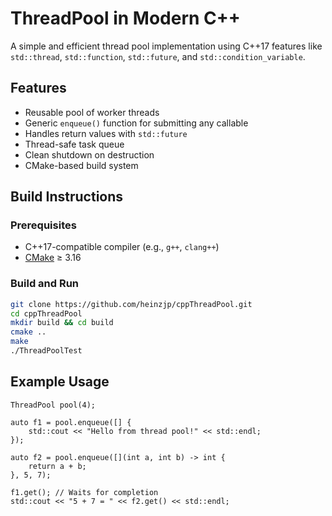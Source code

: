 # ThreadPool in Modern C++

A simple and efficient thread pool implementation using C++17 features like `std::thread`, `std::function`, `std::future`, and `std::condition_variable`.

## Features

- Reusable pool of worker threads
- Generic `enqueue()` function for submitting any callable
- Handles return values with `std::future`
- Thread-safe task queue
- Clean shutdown on destruction
- CMake-based build system


## Build Instructions

### Prerequisites

- C++17-compatible compiler (e.g., `g++`, `clang++`)
- [CMake](https://cmake.org/) ≥ 3.16

### Build and Run

```bash
git clone https://github.com/heinzjp/cppThreadPool.git
cd cppThreadPool
mkdir build && cd build
cmake ..
make
./ThreadPoolTest
```

## Example Usage
```
ThreadPool pool(4);

auto f1 = pool.enqueue([] {
    std::cout << "Hello from thread pool!" << std::endl;
});

auto f2 = pool.enqueue([](int a, int b) -> int {
    return a + b;
}, 5, 7);

f1.get(); // Waits for completion
std::cout << "5 + 7 = " << f2.get() << std::endl;
```